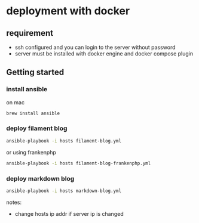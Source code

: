 # deployment with docker

## requirement

- ssh configured and you can login to the server without password
- server must be installed with docker engine and docker compose plugin

## Getting started

### install ansible

on mac

```bash
brew install ansible
```

### deploy filament blog

```bash
ansible-playbook -i hosts filament-blog.yml
```

or using frankenphp

```bash
ansible-playbook -i hosts filament-blog-frankenphp.yml
```

### deploy markdown blog

```bash
ansible-playbook -i hosts markdown-blog.yml
```

notes:

- change hosts ip addr if server ip is changed

